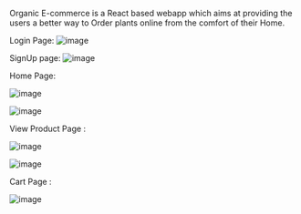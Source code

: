 Organic E-commerce is a React based webapp which aims at providing the users a better way to Order plants online from the comfort of their Home.

Login Page:
![image](https://user-images.githubusercontent.com/87558485/198507112-5f386c97-9982-4102-bdb5-ad561a818ed9.png)

SignUp page:
![image](https://user-images.githubusercontent.com/87558485/198507153-a3c41357-7c22-4865-a090-431b1a8da47c.png)

Home Page:

![image](https://user-images.githubusercontent.com/87558485/198507196-2b47a87a-e4eb-4470-8aaf-a0348f828a08.png)

![image](https://user-images.githubusercontent.com/87558485/198507219-14a18927-776a-427d-91b5-5ee24c7d0fd8.png)

View Product Page :

![image](https://user-images.githubusercontent.com/87558485/198507272-1cd89b14-d8be-4848-815e-f9c10aef2207.png)

![image](https://user-images.githubusercontent.com/87558485/198507299-7b4d3e5d-5188-4354-9364-56937b6f83bb.png)

Cart Page :

![image](https://user-images.githubusercontent.com/87558485/198507314-2c973204-b61b-4122-8b79-7d83b6841150.png)
